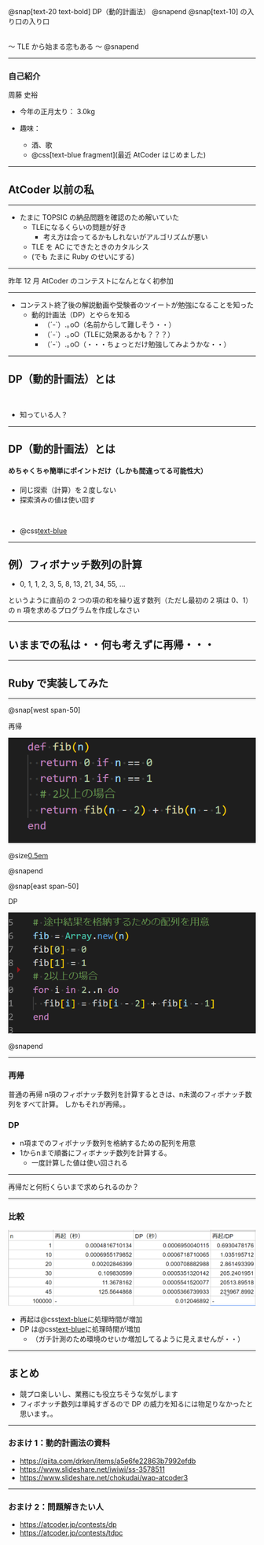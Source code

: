 @snap[text-20 text-bold]
DP（動的計画法）
@snapend
@snap[text-10]
の入り口の入り口
<br>

<br>
～ TLE から始まる恋もある ～
@snapend

---

### 自己紹介

周藤 史裕

- 今年の正月太り： 3.0kg

- 趣味：
  - 酒、歌
  - @css[text-blue fragment](最近 AtCoder はじめました)

---

## AtCoder 以前の私

---

- たまに TOPSIC の納品問題を確認のため解いていた
  - TLEになるくらいの問題が好き
    - 考え方は合ってるかもしれないがアルゴリズムが悪い
  - TLE を AC にできたときのカタルシス
  - (でも たまに Ruby のせいにする)

---

昨年 12 月 AtCoder のコンテストになんとなく初参加

---

- コンテスト終了後の解説動画や受験者のツイートが勉強になることを知った
  - 動的計画法（DP）とやらを知る
    - （´-`）.｡oO（名前からして難しそう・・）
    - （´-`）.｡oO（TLEに効果あるかも？？？）
    - （´-`）.｡oO（・・・ちょっとだけ勉強してみようかな・・）

---

## DP（動的計画法）とは

<br>

- 知っている人？

---

## DP（動的計画法）とは

#### めちゃくちゃ簡単にポイントだけ（しかも間違ってる可能性大）

- 同じ探索（計算）を２度しない
- 探索済みの値は使い回す

<br>

- @css[text-blue](実際見た方が早いです！)

---

## 例）フィボナッチ数列の計算

- 0, 1, 1, 2, 3, 5, 8, 13, 21, 34, 55, ...

というように直前の 2 つの項の和を繰り返す数列（ただし最初の２項は 0、1）
の n 項を求めるプログラムを作成しなさい

---

## いままでの私は・・何も考えずに再帰・・・

---

## Ruby で実装してみた

---

@snap[west span-50]

再帰

![rec](assets/rec.png)

@size[0.5em](普通の再帰。n項のフィボナッチ数列を計算するときは、n未満のフィボナッチ数列をすべて計算。しかもそれが再帰。。)

@snapend

@snap[east span-50]

DP

![dp](assets/dp.png)

@snapend

---

### 再帰

普通の再帰
n項のフィボナッチ数列を計算するときは、n未満のフィボナッチ数列をすべて計算。
しかもそれが再帰。。

### DP

- n項までのフィボナッチ数列を格納するための配列を用意
- 1からnまで順番にフィボナッチ数列を計算する。
  - 一度計算した値は使い回される

---

再帰だと何桁くらいまで求められるのか？

---

### 比較

![cp](assets/aaa.png)

- 再起は@css[text-blue](指数的)に処理時間が増加
- DP は@css[text-blue](線形的)に処理時間が増加
  - （ガチ計測のため環境のせいか増加してるように見えませんが・・）

---

## まとめ

- 競プロ楽しいし、業務にも役立ちそうな気がします
- フィボナッチ数列は単純すぎるので DP の威力を知るには物足りなかったと思います。。

---

### おまけ 1：動的計画法の資料

- https://qiita.com/drken/items/a5e6fe22863b7992efdb
- https://www.slideshare.net/iwiwi/ss-3578511
- https://www.slideshare.net/chokudai/wap-atcoder3

---

### おまけ 2：問題解きたい人

- https://atcoder.jp/contests/dp
- https://atcoder.jp/contests/tdpc
